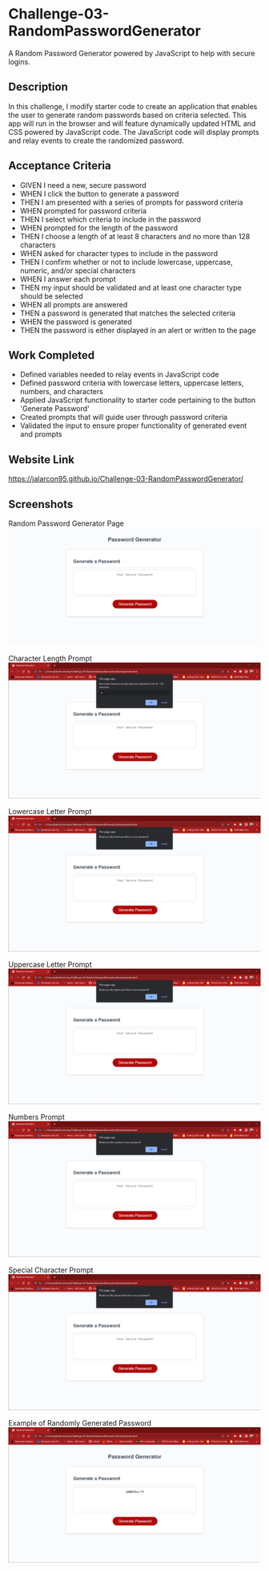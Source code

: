 # Challenge-03-RandomPasswordGenerator
A Random Password Generator powered by JavaScript to help with secure logins.

## Description

In this challenge, I modify starter code to create an application that enables the user to generate random passwords based on criteria selected. This app will run in the browser and will feature dynamically updated HTML and CSS powered by JavaScript code. The JavaScript code will display prompts and relay events to create the randomized password.

## Acceptance Criteria

- GIVEN I need a new, secure password
- WHEN I click the button to generate a password
- THEN I am presented with a series of prompts for password criteria
- WHEN prompted for password criteria
- THEN I select which criteria to include in the password
- WHEN prompted for the length of the password
- THEN I choose a length of at least 8 characters and no more than 128 characters
- WHEN asked for character types to include in the password
- THEN I confirm whether or not to include lowercase, uppercase, numeric, and/or special characters
- WHEN I answer each prompt
- THEN my input should be validated and at least one character type should be selected
- WHEN all prompts are answered
- THEN a password is generated that matches the selected criteria
- WHEN the password is generated
- THEN the password is either displayed in an alert or written to the page

## Work Completed

- Defined variables needed to relay events in JavaScript code
- Defined password criteria with lowercase letters, uppercase letters, numbers, and characters
- Applied JavaScript functionality to starter code pertaining to the button 'Generate Password'
- Created prompts that will guide user through password criteria
- Validated the input to ensure proper functionality of generated event and prompts

## Website Link

https://jalarcon95.github.io/Challenge-03-RandomPasswordGenerator/

## Screenshots

Random Password Generator Page
![screenshot](/assets/images/passwordgeneratorwebpage.png)

Character Length Prompt
![screenshot](/assets/images/passwordgeneratorcharacterprompt.png)

Lowercase Letter Prompt
![screenshot](/assets/images/passwordgeneratorlowercaseprompt.png)

Uppercase Letter Prompt
![screenshot](/assets/images/passwordgeneratoruppercaseprompt.png)

Numbers Prompt
![screenshot](/assets/images/passwordgeneratornumberprompt.png)

Special Character Prompt
![screenshot](/assets/images/passwordgeneratorspecialcharprompt.png)

Example of Randomly Generated Password
![screenshot](/assets/images/passwordgenerated.png)